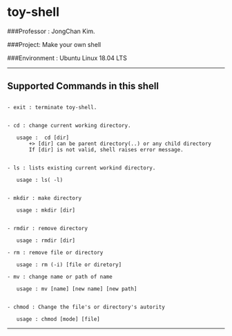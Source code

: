 # toy-shell

###Professor : JongChan Kim.

###Project: Make your own shell 

###Environment : Ubuntu Linux 18.04 LTS 

--------------------------

##  
## Supported Commands in this shell
##  
~~~
- exit : terminate toy-shell.


- cd : change current working directory.

   usage :  cd [dir]
       +> [dir] can be parent directory(..) or any child directory
       If [dir] is not valid, shell raises error message.


- ls : lists existing current workind directory.
    
   usage : ls( -l)


- mkdir : make directory

   usage : mkdir [dir]


- rmdir : remove directory

   usage : rmdir [dir]

- rm : remove file or directory

   usage : rm (-i) [file or diretory]

- mv : change name or path of name

   usage : mv [name] [new name] [new path]


- chmod : Change the file's or directory's autority

   usage : chmod [mode] [file]
~~~

--------------------------

